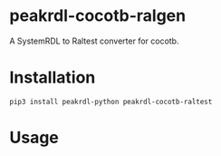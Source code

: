 # peakrdl-cocotb-ralgen

A SystemRDL to Raltest converter for cocotb.

# Installation

```
pip3 install peakrdl-python peakrdl-cocotb-raltest
```
# Usage 
